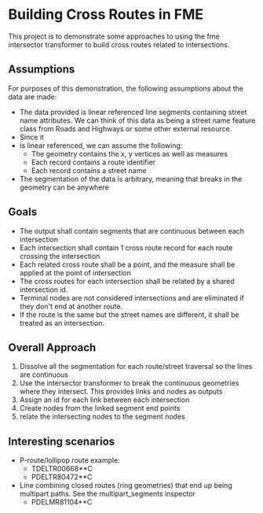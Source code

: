 # Building Cross Routes in FME
This project is to demonstrate some approaches to using the fme intersector transformer to build cross routes related
to intersections.  

## Assumptions
For purposes of this demonstration, the following assumptions about the data are made:

- The data provided is linear referenced line segments containing street name attributes.  We can think of this data as being a street name feature class from Roads and Highways or some other external resource.
- Since it 
- is linear referenced, we can assume the following:
  * The geometry contains the x, y vertices as well as measures
  * Each record contains a route identifier
  * Each record contains a street name
- The segmentation of the data is arbitrary, meaning that breaks in the geometry can be anywhere

## Goals
- The output shall contain segments that are continuous between each intersection
- Each intersection shall contain 1 cross route record for each route crossing the intersection
- Each related cross route shall be a point, and the measure shall be applied at the point of intersection
- The cross routes for each intersection shall be related by a shared intersection id.
- Terminal nodes are not considered intersections and are eliminated if they don't end at another route.
- If the route is the same but the street names are different, it shall be treated as an intersection.

## Overall Approach
1. Dissolve all the segmentation for each route/street traversal so the lines are continuous
2. Use the intersector transformer to break the continuous geometries where they intersect.  This provides links and nodes as outputs
3. Assign an id for each link between each intersection
4. Create nodes from the linked segment end points
5. relate the intersecting nodes to the segment nodes

## Interesting scenarios
- P-route/lollipop route example: 
  - TDELTR00668**C
  - PDELTR80472**C
- Line combining closed routes (ring geometries) that end up being multipart paths.  See the multipart_segments inspector
  - PDELMR81104**C 
